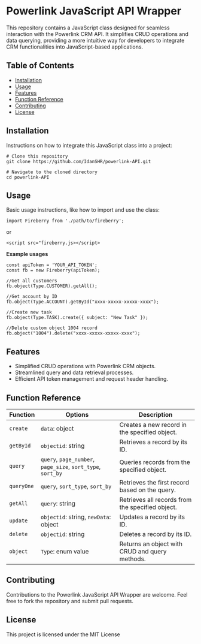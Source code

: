 # Powerlink JavaScript API Wrapper

This repository contains a JavaScript class designed for seamless interaction with the Powerlink CRM API. It simplifies CRUD operations and data querying, providing a more intuitive way for developers to integrate CRM functionalities into JavaScript-based applications.

## Table of Contents

-   [Installation](#installation)
-   [Usage](#usage)
-   [Features](#features)
-   [Function Reference](#function-reference)
-   [Contributing](#contributing)
-   [License](#license)

## Installation

Instructions on how to integrate this JavaScript class into a project:

```
# Clone this repository
git clone https://github.com/IdanSHR/powerlink-API.git

# Navigate to the cloned directory
cd powerlink-API
```

## Usage

Basic usage instructions, like how to import and use the class:

```
import Fireberry from './path/to/fireberry';
```

or

```
<script src="fireberry.js></script>
```

<b>Example usages</b>

```
const apiToken = 'YOUR_API_TOKEN';
const fb = new Fireberry(apiToken);

//Get all customers
fb.object(Type.CUSTOMER).getAll();

//Get account by ID
fb.object(Type.ACCOUNT).getById("xxxx-xxxxx-xxxxx-xxxx");

//Create new task
fb.object(Type.TASK).create({ subject: "New Task" });

//Delete custom object 1004 record
fb.object("1004").delete("xxxx-xxxxx-xxxxx-xxxx");
```

## Features

-   Simplified CRUD operations with Powerlink CRM objects.
-   Streamlined query and data retrieval processes.
-   Efficient API token management and request header handling.

## Function Reference

<table><thead><tr><th>Function</th><th>Options</th><th>Description</th></tr></thead><tbody><tr><td><code>create</code></td><td><code>data</code>: object</td><td>Creates a new record in the specified object.</td></tr><tr><td><code>getById</code></td><td><code>objectid</code>: string</td><td>Retrieves a record by its ID.</td></tr><tr><td><code>query</code></td><td><code>query</code>, <code>page_number</code>, <code>page_size</code>, <code>sort_type</code>, <code>sort_by</code></td><td>Queries records from the specified object.</td></tr><tr><td><code>queryOne</code></td><td><code>query</code>, <code>sort_type</code>, <code>sort_by</code></td><td>Retrieves the first record based on the query.</td></tr><tr><td><code>getAll</code></td><td><code>query</code>: string</td><td>Retrieves all records from the specified object.</td></tr><tr><td><code>update</code></td><td><code>objectid</code>: string, <code>newData</code>: object</td><td>Updates a record by its ID.</td></tr><tr><td><code>delete</code></td><td><code>objectid</code>: string</td><td>Deletes a record by its ID.</td></tr><tr><td><code>object</code></td><td><code>Type</code>: enum value</td><td>Returns an object with CRUD and query methods.</td></tr></tbody></table>

## Contributing

Contributions to the Powerlink JavaScript API Wrapper are welcome. Feel free to fork the repository and submit pull requests.

## License

This project is licensed under the MIT License
